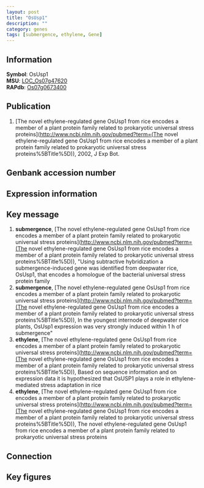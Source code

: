```yaml
---
layout: post
title: "OsUsp1"
description: ""
category: genes
tags: [submergence, ethylene, Gene]
---
```


## Information
__Symbol__: OsUsp1  
__MSU__: [LOC_Os07g47620](http://rice.plantbiology.msu.edu/cgi-bin/ORF_infopage.cgi?orf=LOC_Os07g47620)  
__RAPdb__: [Os07g0673400](http://rapdb.dna.affrc.go.jp/viewer/gbrowse_details/irgsp1?name=Os07g0673400)  

## Publication
1. [The novel ethylene-regulated gene OsUsp1 from rice encodes a member of a plant protein family related to prokaryotic universal stress proteins](http://www.ncbi.nlm.nih.gov/pubmed?term=(The novel ethylene-regulated gene OsUsp1 from rice encodes a member of a plant protein family related to prokaryotic universal stress proteins%5BTitle%5D)), 2002, J Exp Bot.

## Genbank accession number

## Expression information

## Key message
1. __submergence__, [The novel ethylene-regulated gene OsUsp1 from rice encodes a member of a plant protein family related to prokaryotic universal stress proteins](http://www.ncbi.nlm.nih.gov/pubmed?term=(The novel ethylene-regulated gene OsUsp1 from rice encodes a member of a plant protein family related to prokaryotic universal stress proteins%5BTitle%5D)), "Using subtractive hybridization a submergence-induced gene was identified from deepwater rice, OsUsp1, that encodes a homologue of the bacterial universal stress protein family
2. __submergence__, [The novel ethylene-regulated gene OsUsp1 from rice encodes a member of a plant protein family related to prokaryotic universal stress proteins](http://www.ncbi.nlm.nih.gov/pubmed?term=(The novel ethylene-regulated gene OsUsp1 from rice encodes a member of a plant protein family related to prokaryotic universal stress proteins%5BTitle%5D)),  In the youngest internode of deepwater rice plants, OsUsp1 expression was very strongly induced within 1 h of submergence"
3. __ethylene__, [The novel ethylene-regulated gene OsUsp1 from rice encodes a member of a plant protein family related to prokaryotic universal stress proteins](http://www.ncbi.nlm.nih.gov/pubmed?term=(The novel ethylene-regulated gene OsUsp1 from rice encodes a member of a plant protein family related to prokaryotic universal stress proteins%5BTitle%5D)),  Based on sequence information and on expression data it is hypothesized that OsUSP1 plays a role in ethylene-mediated stress adaptation in rice
4. __ethylene__, [The novel ethylene-regulated gene OsUsp1 from rice encodes a member of a plant protein family related to prokaryotic universal stress proteins](http://www.ncbi.nlm.nih.gov/pubmed?term=(The novel ethylene-regulated gene OsUsp1 from rice encodes a member of a plant protein family related to prokaryotic universal stress proteins%5BTitle%5D)), The novel ethylene-regulated gene OsUsp1 from rice encodes a member of a plant protein family related to prokaryotic universal stress proteins

## Connection

## Key figures


